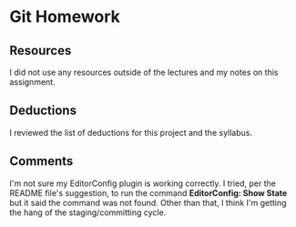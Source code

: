 # Git Homework
## Resources

I did not use any resources outside of the lectures and my notes on this assignment.

## Deductions

I reviewed the list of deductions for this project and the syllabus.

## Comments

I'm not sure my EditorConfig plugin is working correctly. I tried, per the README file's suggestion, to run the command **EditorConfig: Show State** but it said the command was not found. Other than that, I think I'm getting the hang of the staging/committing cycle.
